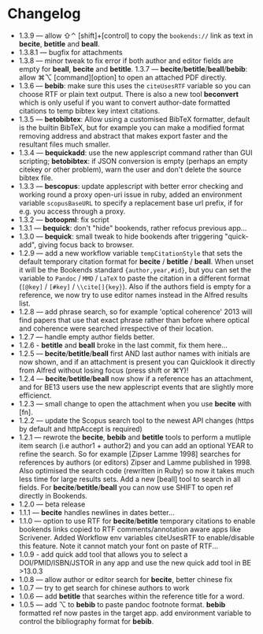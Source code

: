 # Changelog
* 1.3.9 — allow ⇧⌃ [shift]+[control] to copy the `bookends://` link as text in **becite**, **betitle** and **beall**.
* 1.3.8.1 — bugfix for attachments
* 1.3.8 — minor tweak to fix error if both author and editor fields are empty for **beall**, **becite** and **betitle**.
1.3.7 — **becite**/**betitle**/**beall**/**bebib**: allow ⌘⌥ [command][option] to open an attached PDF directly.
* 1.3.6 — **bebib**: make sure this uses the `citeUsesRTF` variable so you can choose RTF or plain text output. There is also a new tool **beconvert** which is only useful if you want to convert author-date formatted citations to temp bibtex key intext citations.
* 1.3.5 — **betobibtex**: Allow using a customised BibTeX formatter, default is the builtin BibTeX, but for example you can make a modified format removing address and abstract that makes export faster and the resultant files much smaller.
* 1.3.4 — **bequickadd**: use the new applescript command rather than GUI scripting; **betobibtex**: if JSON conversion is empty (perhaps an empty citekey or other problem), warn the user and don't delete the source bibtex file.
* 1.3.3 — **bescopus**: update applescript with better error checking and working round a proxy open-uri issue in ruby, added an environment variable `scopusBaseURL` to specify a replacement base url prefix, if for e.g. you access through a proxy.
* 1.3.2 — **botoopml**: fix script
* 1.3.1 — **bequick**: don't "hide" bookends, rather refocus previous app…
* 1.3.0 — **bequick**: small tweak to hide bookends after triggering "quick-add", giving focus back to browser.
* 1.2.9 — add a new workflow variable `tempCitationStyle` that sets the default temporary citation format for **becite** / **betitle** / **beall**. When unset it will be the Bookends standard `{author,year,#id}`, but you can set the variable to `Pandoc` / `MMD` / `LaTeX` to paste the citation in a different format (`[@key]` / `[#key]` / `\\cite[]{key}`). Also if the authors field is empty for a reference, we now try to use editor names instead in the Alfred results list.
* 1.2.8 — add phrase search, so for example 'optical coherence' 2013 will find papers that use that exact phrase rather than before where optical and coherence were searched irrespective of their location.
* 1.2.7 — handle empty author fields better.
* 1.2.6 - **betitle** and **beall** broke in the last commit, fix them here...
* 1.2.5 — **becite**/**betitle**/**beall** first AND last author names with initials are now shown, and if an attachment is present you can Quicklook it directly from Alfred without losing focus (press shift or ⌘Y)!
* 1.2.4 — **becite**/**betitle**/**beall** now show if a reference has an attachment, and for BE13 users use the new applescript events that are slightly more efficienct.
* 1.2.3 — small change to open the attachment when you use **becite** with [fn].
* 1.2.2 — update the Scopus search tool to the newest API changes (https by default and httpAccept is required)
* 1.2.1 — rewrote the **becite**, **bebib** and **betitle** tools to perform a mutliple item search (i.e author1 + author2) and you can add an optional YEAR to refine the search. So for example [Zipser Lamme 1998] searches for references by authors (or editors) Zipser and Lamme published in 1998. Also optimised the search code (rewritten in Ruby) so now it takes much less time for large results sets. Add a new [beall] tool to search in all fields. For **becite**/**betitle**/**beall** you can now use SHIFT to open ref directly in Bookends.
* 1.2.0 — beta release
* 1.1.1 — **becite** handles newlines in dates better...
* 1.1.0 — option to use RTF for **becite**/**betitle** temporary citations to enable bookends links copied to RTF comments/annotation aware apps like Scrivener. Added Workflow env variables citeUsesRTF to enable/disable this feature. Note it cannot match your font on paste of RTF...
* 1.0.9 - add quick add tool that allows you to select a DOI/PMID/ISBN/JSTOR in any app and use the new quick add tool in BE >13.0.3
* 1.0.8 — allow author or editor search for **becite**, better chinese fix
* 1.0.7 — try to get search for chinese authors to work
* 1.0.6 — add **betitle** that searches within the reference title for a word.
* 1.0.5 — add ⌥ to **bebib** to paste pandoc footnote format. **bebib** formatted ref now pastes in the target app. add environment variable to control the bibliography format for **bebib**.